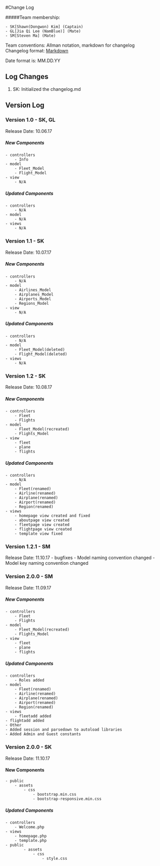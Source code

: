 #Change Log

#####Team membership:  

    - SK[Shawn(Dongwon) Kim] (Captain)
    - GL[Jia Qi Lee (NamBlue)] (Mate)
    - SM[Steven Ma] (Mate)

Team conventions: Allman notation, markdown for changelog  
Changelog format: [Markdown](https://github.com/adam-p/markdown-here/wiki/Markdown-Cheatsheet) 

Date format is: MM.DD.YY

## Log Changes
1. SK: Initialized the changelog.md 

## Version Log
### Version 1.0 - SK, GL
Release Date: 10.06.17

##### New Components
    - controllers     
        - Info
    - model     
        - Fleet_Model
        - Flight_Model
    - view
        - N/A
    
##### Updated Components
    - controllers
        - N/A
    - model
        - N/A
    - views
        - N/A

### Version 1.1 - SK
Release Date: 10.07.17

##### New Components
    - controllers     
        - N/A
    - model     
        - Airlines_Model
        - Airplanes_Model
        - Airports_Model
        - Regions_Model
    - view
        - N/A
    
##### Updated Components
    - controllers
        - N/A
    - model
        - Fleet_Model(deleted)
        - Flight_Model(deleted)
    - views
        - N/A

### Version 1.2 - SK
Release Date: 10.08.17

##### New Components
    - controllers     
        - Fleet
        - Flights
    - model
        - Fleet_Model(recreated)
        - Flights_Model
    - view
        - fleet
        - plane
        - flights
    
##### Updated Components
    - controllers
        - N/A
    - model
        - Fleet(renamed)
        - Airline(renamed)
        - Airplane(renamed)
        - Airport(renamed)
        - Region(renamed)
    - views
        - homepage view created and fixed
        - aboutpage view created
        - fleetpage view created
        - flightpage view created
        - template view fixed

### Version 1.2.1 - SM
Release Date: 11.10.17
    - bugfixes
        - Model naming convention changed
        - Model key naming convention changed

### Version 2.0.0 - SM
Release Date: 11.09.17

##### New Components
    - controllers
        - Fleet
        - Flights
    - model
        - Fleet_Model(recreated)
        - Flights_Model
    - view
        - fleet
        - plane
        - flights

##### Updated Components
    - controllers
        - Roles added
    - model
        - Fleet(renamed)
        - Airline(renamed)
        - Airplane(renamed)
        - Airport(renamed)
        - Region(renamed)
    - views
        - fleetadd added
	- flightadd added
    - Other
	- Added session and parsedown to autoload libraries
	- Added Admin and Guest constants

### Version 2.0.0 - SK
Release Date: 11.10.17

#### New Components
    - public
        - assets
            - css
                - bootstrap.min.css
                - bootstrap-responsive.min.css

##### Updated Components
    - controllers
        - Welcome.php
    - views
        - homepage.php
        - template.php
    - public
            - assets
                - css
                    - style.css